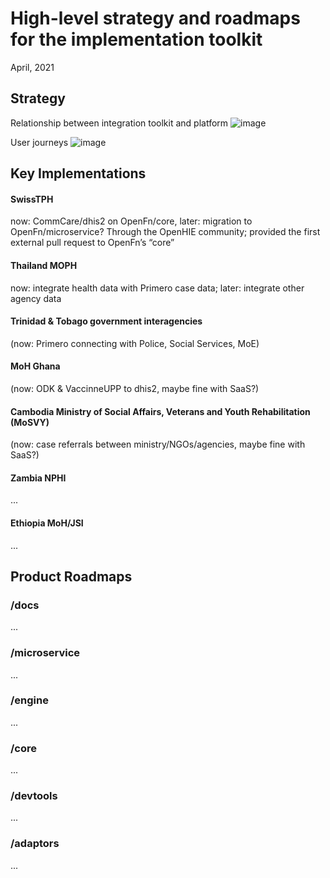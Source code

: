 # High-level strategy and roadmaps for the implementation toolkit

April, 2021

## Strategy

Relationship between integration toolkit and platform
![image](https://user-images.githubusercontent.com/8732845/116211532-d3028980-a73b-11eb-8936-d52909e62a63.png)

User journeys
![image](https://user-images.githubusercontent.com/8732845/116211579-e01f7880-a73b-11eb-9e7e-a69ceec35414.png)


## Key Implementations

#### SwissTPH
now: CommCare/dhis2 on OpenFn/core, later: migration to OpenFn/microservice? Through the OpenHIE community; provided the first external pull request to OpenFn’s “core”

#### Thailand MOPH

now: integrate health data with Primero case data; later: integrate other agency data

#### Trinidad & Tobago government interagencies

(now: Primero connecting with Police, Social Services, MoE)

#### MoH Ghana

(now: ODK & VaccinneUPP to dhis2, maybe fine with SaaS?)

#### Cambodia Ministry of Social Affairs, Veterans and Youth Rehabilitation (MoSVY)

(now: case referrals between ministry/NGOs/agencies, maybe fine with SaaS?)

#### Zambia NPHI

...

#### Ethiopia MoH/JSI

...

## Product Roadmaps

### /docs

...

### /microservice

...

### /engine

...

### /core

...

### /devtools

...

### /adaptors

...
